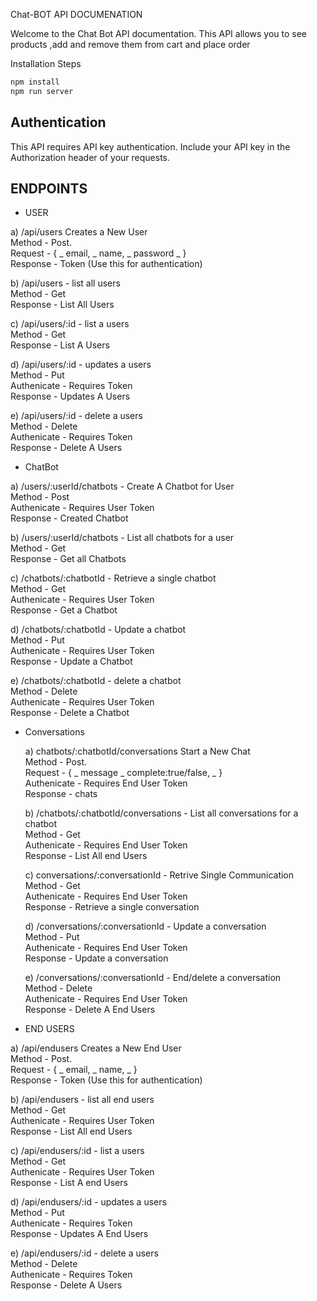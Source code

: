 Chat-BOT API DOCUMENATION

Welcome to the Chat Bot  API documentation. This API allows you to see products ,add and remove them from cart and place order 

Installation Steps
```bash
npm install
npm run server
```



## Authentication
This API requires API key authentication. Include your API key in the Authorization header of your requests.

## ENDPOINTS
- USER </br>

 a) /api/users  Creates a New User  </br>
 Method - Post. </br>
 Request - {  _
  email,       _
 name,       _
 password  _
 }</br>
 Response  - Token (Use this for authentication)  </br>
 
 b) /api/users  -  list all users </br>
 Method - Get </br>
 Response  - List All Users </br>

 c) /api/users/:id  -  list a users </br>
 Method - Get </br>
 Response  - List A Users </br>

 d) /api/users/:id  -  updates a users </br>
 Method - Put </br>
 Authenicate - Requires Token </br>
 Response  - Updates A Users </br>

 e) /api/users/:id  -  delete a users </br>
 Method - Delete </br>
 Authenicate - Requires Token </br>
 Response  - Delete A Users </br>
 
 - ChatBot </br>
 
  a) /users/:userId/chatbots -  Create A Chatbot for User </br>
  Method - Post  </br>
  Authenicate - Requires User Token </br>
  Response  - Created Chatbot</br>
   
  b) /users/:userId/chatbots -  List all chatbots for a user </br>
  Method - Get </br>
  Response  - Get all Chatbots</br>

  c) /chatbots/:chatbotId -  Retrieve a single chatbot </br>
  Method - Get </br>
  Authenicate - Requires User Token </br>
  Response  - Get a Chatbot</br>

  d) /chatbots/:chatbotId -  Update a chatbot </br>
  Method - Put </br>
  Authenicate - Requires User Token </br>
  Response  - Update a Chatbot</br>

  e) /chatbots/:chatbotId -  delete a chatbot </br>
   Method - Delete </br>
   Authenicate - Requires User Token </br>
   Response  - Delete a Chatbot</br>

- Conversations </br>

  a) chatbots/:chatbotId/conversations  Start a New Chat </br>
  Method - Post. </br>
  Request - {  _
  message       _
  complete:true/false,       _
  }</br>
  Authenicate - Requires End User Token </br>
  Response  - chats  </br>
 
  b) /chatbots/:chatbotId/conversations  -  List all conversations for a chatbot </br>
  Method - Get </br>
  Authenicate - Requires End User Token </br>
  Response  - List All end Users </br>

  c) conversations/:conversationId - Retrive Single Communication   </br>
  Method - Get </br>
  Authenicate - Requires End User Token </br>
  Response  - Retrieve a single conversation </br>

  d) /conversations/:conversationId -   Update a conversation</br>
  Method - Put </br>
  Authenicate - Requires End User Token </br>
  Response  -  Update a conversation</br>

  e) /conversations/:conversationId  -  End/delete a conversation</br>
  Method - Delete </br>
  Authenicate - Requires End User Token </br>
  Response  - Delete A End Users </br>

- END USERS </br>

 a) /api/endusers  Creates a New End User  </br>
 Method - Post. </br>
 Request - {  _
  email,       _
  name,       _
  }</br>
 Response  - Token (Use this for authentication)  </br>
 
 b) /api/endusers  -  list all end users </br>
 Method - Get </br>
 Authenicate - Requires User Token </br>
 Response  - List All end Users </br>

c) /api/endusers/:id  -  list a users </br>
Method - Get </br>
Authenicate - Requires User Token </br>
Response  - List A end Users </br>

d) /api/endusers/:id  -  updates a users </br>
Method - Put </br>
Authenicate - Requires Token </br>
Response  - Updates A End Users </br>

e) /api/endusers/:id  -  delete a users </br>
Method - Delete </br>
Authenicate - Requires Token </br>
  Response  - Delete A Users </br>
